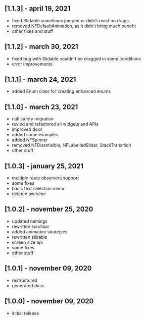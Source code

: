 ## [1.1.3] - april 19, 2021

* fixed Slidable sometimes jumped or didn't react on drags
* removed NFDefaultAnimation, as it didn't bring much benefit
* other fixes and stuff

## [1.1.2] - march 30, 2021

* fixed bug with Slidable couldn't be dragged in some conditions
* error improvements

## [1.1.1] - march 24, 2021

* added Enum class for creating enhanced enums

## [1.1.0] - march 23, 2021

* null safety migration
* revied and refactored all widgets and APIs
* improved docs
* added some examples
* added NFSpinner
* removed NFDissmisible, NFLabelledSlider, StackTransition
* other stuff
 
## [1.0.3] - january 25, 2021

* multiple route observers support
* some fixes
* basic text selection menu
* deleted switcher

## [1.0.2] - november 25, 2020

* updated namings
* rewritten scrollbar
* added animation strategies
* rewritten slidable
* screen size api
* some fixes
* other stuff

## [1.0.1] - november 09, 2020

* restructured
* generated docs
 
## [1.0.0] - november 09, 2020

* initial release
